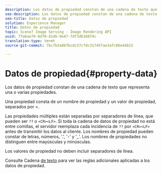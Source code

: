 ```yaml
---
description: Los datos de propiedad constan de una cadena de texto que representa una o varias propiedades.
seo-description: Los datos de propiedad constan de una cadena de texto que representa una o varias propiedades.
seo-title: Datos de propiedad
solution: Experience Manager
title: Datos de propiedad
topic: Scene7 Image Serving - Image Rendering API
uuid: 7fa6ae70-8d70-41d6-9e47-7df3d616874c
translation-type: tm+mt
source-git-commit: 7bc7b3a86fbcdc57cfdc31745fae3afc06e44b15

---
```



# Datos de propiedad{#property-data}

Los datos de propiedad constan de una cadena de texto que representa una o varias propiedades.

Una propiedad consta de un nombre de propiedad y un valor de propiedad, separados por =.

Las propiedades múltiples están separadas por separadores de línea, que pueden ser `??` o `<CR><LF>`. Si toda la cadena de datos de propiedad no está entre comillas, el servidor reemplaza cada incidencia de `??` por `<CR><LF>` antes de transmitir los datos al cliente. Los nombres de propiedad pueden constar de letras, números, &#39;.&#39;, &#39;-&#39; y &#39;_&#39;. Los nombres de propiedades no distinguen entre mayúsculas y minúsculas.

Los valores de propiedad no deben incluir separadores de línea.

Consulte Cadena [de texto](../../../../../../is-api/image-catalog/image-serving-api-ref/c-image-catalog-reference/c-overview/c-common-data-types/r-text-string.md#reference-ae0a9e181b0e40c6bcdb43af7f481d63) para ver las reglas adicionales aplicadas a los datos de propiedad.
